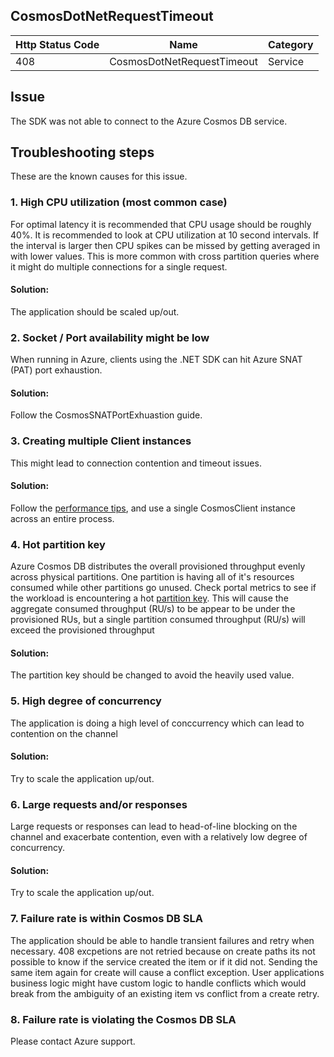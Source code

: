 ## CosmosDotNetRequestTimeout

| Http Status Code | Name | Category |
|---|---|---|
|408|CosmosDotNetRequestTimeout|Service|

## Issue

The SDK was not able to connect to the Azure Cosmos DB service.

## Troubleshooting steps
These are the known causes for this issue.

### 1. High CPU utilization (most common case)
For optimal latency it is recommended that CPU usage should be roughly 40%. It is recommended to look at CPU utilization at 10 second intervals. If the interval is larger then CPU spikes can be missed by getting averaged in with lower values. This is more common with cross partition queries where it might do multiple connections for a single request.

#### Solution:
The application should be scaled up/out.

### 2. Socket / Port availability might be low
When running in Azure, clients using the .NET SDK can hit Azure SNAT (PAT) port exhaustion.

#### Solution:
Follow the CosmosSNATPortExhuastion guide.

### 3. Creating multiple Client instances
This might lead to connection contention and timeout issues.

#### Solution:
Follow the [performance tips](https://docs.microsoft.com/azure/cosmos-db/performance-tips), and use a single CosmosClient instance across an entire process.

### 4. Hot partition key
Azure Cosmos DB distributes the overall provisioned throughput evenly across physical partitions. One partition is having all of it's resources consumed while other partitions go unused. Check portal metrics to see if the workload is encountering a hot [partition key](https://docs.microsoft.com/azure/cosmos-db/partition-data). This will cause the aggregate consumed throughput (RU/s) to be appear to be under the provisioned RUs, but a single partition consumed throughput (RU/s) will exceed the provisioned throughput

#### Solution:
The partition key should be changed to avoid the heavily used value.

### 5. High degree of concurrency
The application is doing a high level of conccurrency which can lead to contention on the channel

#### Solution:
Try to scale the application up/out.

### 6. Large requests and/or responses
Large requests or responses can lead to head-of-line blocking on the channel and exacerbate contention, even with a relatively low degree of concurrency.

#### Solution:
Try to scale the application up/out.

### 7. Failure rate is within Cosmos DB SLA
The application should be able to handle transient failures and retry when necessary. 408 excpetions are not retried because on create paths its not possible to know if the service created the item or if it did not. Sending the same item again for create will cause a conflict exception. User applications business logic might have custom logic to handle conflicts which would break from the ambiguity of an existing item vs conflict from a create retry.

### 8. Failure rate is violating the Cosmos DB SLA
Please contact Azure support.